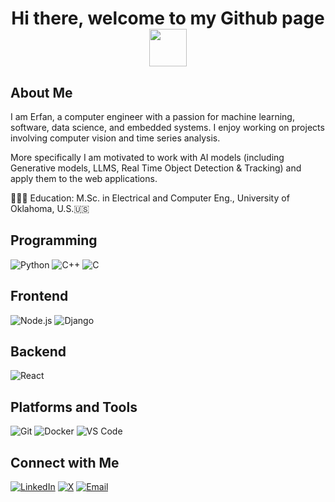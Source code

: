 <h1 align="center">
  Hi there, welcome to my Github page
  <img src="https://media.giphy.com/media/Ky5F5Rhn1WRVZmvE5W/giphy.gif" width="60"/> 
</h1>

## About Me
I am Erfan, a computer engineer with a passion for machine learning, software, data science, and embedded systems. I enjoy working on projects involving computer vision and time series analysis.

More specifically I am motivated to work with AI models (including Generative models, LLMS, Real Time Object Detection & Tracking) and apply them to the web applications.

👨🏻‍🎓 Education: M.Sc. in Electrical and Computer Eng., University of Oklahoma, U.S.🇺🇸


## Programming
![Python](https://img.shields.io/badge/Python-3776AB?style=for-the-badge&logo=python&logoColor=white)
![C++](https://img.shields.io/badge/C++-092E20?style=for-the-badge&logo=C++&logoColor=white)
![C](https://img.shields.io/badge/C-092J20?style=for-the-badge&logo=C++&logoColor=white)

## Frontend
![Node.js](https://img.shields.io/badge/Node.js-339933?style=for-the-badge&logo=nodedotjs&logoColor=white)
![Django](https://img.shields.io/badge/Django-092E20?style=for-the-badge&logo=django&logoColor=white)

## Backend
![React](https://img.shields.io/badge/React-20232A?style=for-the-badge&logo=react&logoColor=61DAFB)

## Platforms and Tools
![Git](https://img.shields.io/badge/Git-F05032?style=for-the-badge&logo=git&logoColor=white)
![Docker](https://img.shields.io/badge/Docker-2496ED?style=for-the-badge&logo=docker&logoColor=white)
![VS Code](https://img.shields.io/badge/VS%20Code-007ACC?style=for-the-badge&logo=visual-studio-code&logoColor=white)


## Connect with Me
[![LinkedIn](https://img.shields.io/badge/LinkedIn-0A66C2?style=for-the-badge&logo=linkedin&logoColor=white)](https://www.linkedin.com/in/erfan-seifi/)
[![X](https://img.shields.io/badge/X-1DA1F2?style=for-the-badge&logo=X&logoColor=white)](https://x.com/erfan__seifi)
[![Email](https://img.shields.io/badge/erfan.seifi.work@gmail.com-red?style=for-the-badge&logo=gmail)](mailto:erfan.seifi.work@gmail.com)


